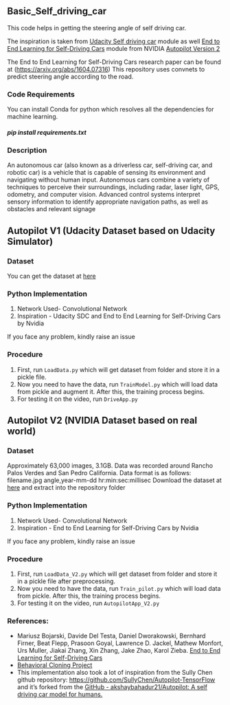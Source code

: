 ## Basic_Self_driving_car
This code helps in getting the steering angle of self driving car. 

The inspiration is taken from [Udacity Self driving car](https://github.com/udacity/CarND-Behavioral-Cloning-P3) module as well [End to End Learning for Self-Driving Cars](https://devblogs.nvidia.com/deep-learning-self-driving-cars/) module from NVIDIA
[Autopilot Version 2](https://github.com/akshaybahadur21/Autopilot/tree/master/Autopilot_V2)

The End to End Learning for Self-Driving Cars research paper can be found at (https://arxiv.org/abs/1604.07316)
This repository uses convnets to predict steering angle according to the road.

### Code Requirements
You can install Conda for python which resolves all the dependencies for machine learning.

##### pip install requirements.txt

### Description
An autonomous car (also known as a driverless car, self-driving car, and robotic car) is a vehicle that is capable of sensing its environment and navigating without human input. Autonomous cars combine a variety of techniques to perceive their surroundings, including radar, laser light, GPS, odometry, and computer vision. Advanced control systems interpret sensory information to identify appropriate navigation paths, as well as obstacles and relevant signage

## Autopilot V1 (Udacity Dataset based on Udacity Simulator)

### Dataset
You can get the dataset at [here](https://d17h27t6h515a5.cloudfront.net/topher/2016/December/584f6edd_data/data.zip)

### Python  Implementation

1. Network Used- Convolutional Network
2. Inspiration - Udacity SDC and End to End Learning for Self-Driving Cars by Nvidia

If you face any problem, kindly raise an issue

### Procedure

1. First, run `LoadData.py` which will get dataset from folder and store it in a pickle file.
2. Now you need to have the data, run `TrainModel.py` which will load data from pickle and augment it. After this, the training process begins.
3. For testing it on the video, run `DriveApp.py`

## Autopilot V2 (NVIDIA Dataset based on real world)

### Dataset
Approximately 63,000 images, 3.1GB. Data was recorded around Rancho Palos Verdes and San Pedro California.
Data format is as follows: filename.jpg angle,year-mm-dd hr:min:sec:millisec
Download the dataset at [here](https://github.com/SullyChen/driving-datasets) and extract into the repository folder

### Python  Implementation

1. Network Used- Convolutional Network
2. Inspiration - End to End Learning for Self-Driving Cars by Nvidia

If you face any problem, kindly raise an issue

### Procedure

1. First, run `LoadData_V2.py` which will get dataset from folder and store it in a pickle file after preprocessing.
2. Now you need to have the data, run `Train_pilot.py` which will load data from pickle. After this, the training process begins.
3. For testing it on the video, run `AutopilotApp_V2.py`

### References:
* Mariusz Bojarski, Davide Del Testa, Daniel Dworakowski, Bernhard Firner, Beat Flepp, Prasoon Goyal, Lawrence D. Jackel, Mathew Monfort, Urs Muller, Jiakai Zhang, Xin Zhang, Jake Zhao, Karol Zieba. [End to End Learning for Self-Driving Cars](https://arxiv.org/abs/1604.07316)
* [Behavioral Cloning Project](https://github.com/udacity/CarND-Behavioral-Cloning-P3)
* This implementation also took a lot of inspiration from the Sully Chen github repository: https://github.com/SullyChen/Autopilot-TensorFlow and it’s forked from the [GitHub - akshaybahadur21/Autopilot: A self driving car model for humans.](https://github.com/akshaybahadur21/Autopilot)

